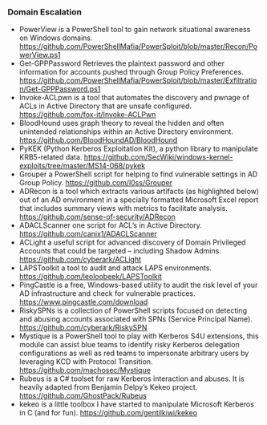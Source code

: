 ### Domain Escalation

- PowerView is a PowerShell tool to gain network situational awareness on Windows domains. https://github.com/PowerShellMafia/PowerSploit/blob/master/Recon/PowerView.ps1
- Get-GPPPassword Retrieves the plaintext password and other information for accounts pushed through Group Policy Preferences. https://github.com/PowerShellMafia/PowerSploit/blob/master/Exfiltration/Get-GPPPassword.ps1
- Invoke-ACLpwn is a tool that automates the discovery and pwnage of ACLs in Active Directory that are unsafe configured. https://github.com/fox-it/Invoke-ACLPwn
- BloodHound uses graph theory to reveal the hidden and often unintended relationships within an Active Directory environment. https://github.com/BloodHoundAD/BloodHound
- PyKEK (Python Kerberos Exploitation Kit), a python library to manipulate KRB5-related data. https://github.com/SecWiki/windows-kernel-exploits/tree/master/MS14-068/pykek
- Grouper a PowerShell script for helping to find vulnerable settings in AD Group Policy. https://github.com/l0ss/Grouper
- ADRecon is a tool which extracts various artifacts (as highlighted below) out of an AD environment in a specially formatted Microsoft Excel report that includes summary views with metrics to facilitate analysis. https://github.com/sense-of-security/ADRecon
- ADACLScanner one script for ACL’s in Active Directory. https://github.com/canix1/ADACLScanner
- ACLight a useful script for advanced discovery of Domain Privileged Accounts that could be targeted – including Shadow Admins. https://github.com/cyberark/ACLight
- LAPSToolkit a tool to audit and attack LAPS environments. https://github.com/leoloobeek/LAPSToolkit
- PingCastle is a free, Windows-based utility to audit the risk level of your AD infrastructure and check for vulnerable practices. https://www.pingcastle.com/download
- RiskySPNs is a collection of PowerShell scripts focused on detecting and abusing accounts associated with SPNs (Service Principal Name). https://github.com/cyberark/RiskySPN
- Mystique is a PowerShell tool to play with Kerberos S4U extensions, this module can assist blue teams to identify risky Kerberos delegation configurations as well as red teams to impersonate arbitrary users by leveraging KCD with Protocol Transition. https://github.com/machosec/Mystique
- Rubeus is a C# toolset for raw Kerberos interaction and abuses. It is heavily adapted from Benjamin Delpy’s Kekeo project. https://github.com/GhostPack/Rubeus
- kekeo is a little toolbox I have started to manipulate Microsoft Kerberos in C (and for fun). https://github.com/gentilkiwi/kekeo
